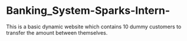 # Banking_System-Sparks-Intern-
This is a basic dynamic website which contains 10 dummy customers to transfer the amount between themselves.
